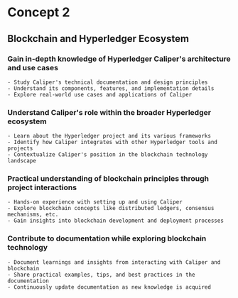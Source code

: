 # Concept 2

## Blockchain and Hyperledger Ecosystem

### Gain in-depth knowledge of Hyperledger Caliper's architecture and use cases
    - Study Caliper's technical documentation and design principles
    - Understand its components, features, and implementation details
    - Explore real-world use cases and applications of Caliper

### Understand Caliper's role within the broader Hyperledger ecosystem
    - Learn about the Hyperledger project and its various frameworks
    - Identify how Caliper integrates with other Hyperledger tools and projects
    - Contextualize Caliper's position in the blockchain technology landscape

### Practical understanding of blockchain principles through project interactions
    - Hands-on experience with setting up and using Caliper
    - Explore blockchain concepts like distributed ledgers, consensus mechanisms, etc.
    - Gain insights into blockchain development and deployment processes

### Contribute to documentation while exploring blockchain technology
    - Document learnings and insights from interacting with Caliper and blockchain
    - Share practical examples, tips, and best practices in the documentation
    - Continuously update documentation as new knowledge is acquired

